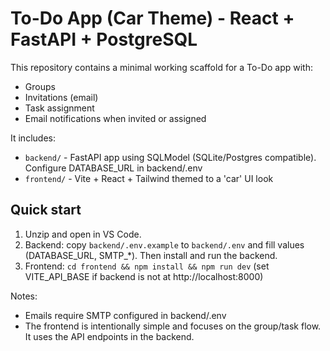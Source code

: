 # To-Do App (Car Theme) - React + FastAPI + PostgreSQL

This repository contains a minimal working scaffold for a To-Do app with:
- Groups
- Invitations (email)
- Task assignment
- Email notifications when invited or assigned

It includes:
- `backend/` - FastAPI app using SQLModel (SQLite/Postgres compatible). Configure DATABASE_URL in backend/.env
- `frontend/` - Vite + React + Tailwind themed to a 'car' UI look

## Quick start
1. Unzip and open in VS Code.
2. Backend: copy `backend/.env.example` to `backend/.env` and fill values (DATABASE_URL, SMTP_*). Then install and run the backend.
3. Frontend: `cd frontend && npm install && npm run dev` (set VITE_API_BASE if backend is not at http://localhost:8000)

Notes:
- Emails require SMTP configured in backend/.env
- The frontend is intentionally simple and focuses on the group/task flow. It uses the API endpoints in the backend.
